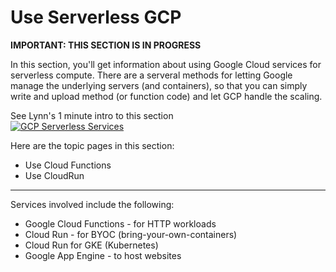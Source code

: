 # Use Serverless GCP

**IMPORTANT: THIS SECTION IS IN PROGRESS**

In this section, you'll get information about using Google Cloud services for serverless compute.  There are a serveral methods for letting Google manage the underlying servers (and containers), so that you can simply write and upload method (or function code) and let GCP handle the scaling.    

See Lynn's 1 minute intro to this section  
[![GCP Serverless Services](http://img.youtube.com/vi/eyLWNwZtFHk/0.jpg)](http://www.youtube.com/watch?v=eyLWNwZtFHk "Intro to GCP Serverless Services")

Here are the topic pages in this section:

- Use Cloud Functions
- Use CloudRun
-----

Services involved include the following:
- Google Cloud Functions - for HTTP workloads
- Cloud Run - for BYOC (bring-your-own-containers)
- Cloud Run for GKE (Kubernetes)
- Google App Engine - to host websites